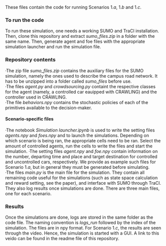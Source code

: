 These files contain the code for running Scenarios $1.a$, $1.b$ and $1.c$.

### To run the code
To run these simulation, one needs a working SUMO and TraCI installation. Then, clone this repository and extract _sumo\_files.zip_ in a folder with the same name. Then, generate agent and foe files with the appropriate simulation launcher and run the simulation file.


### Repository contents
·The zip file _sumo\_files.zip_ contains the auxiliary files for the SUMO simulation, namely the ones used to describe the campus road network. It has to be unzipped into a folder called _sumo\_files_ before use.\
·The files _agent.py_ and _crowdsourcing.py_ containt the respective classes for the agent (namely, a controlled car eauipped with CRAWLING) and the controller used in CRAWLING.\
·The file _behaviors.npy_ contains the stochastic policies of each of the primitives available to the decision-maker.
#### Scenario-specific files
·The notebook _Simulation launcher.ipynb_ is used to write the setting files _agents.npy_ and _foes.npy_ and to launch the simulations. Depending on which scenario is being ran, the appropriate cells need to be ran. Select the amount of controlled agents, run the cells to write the files and start the simulation.
·The setting files _agent.npy_ and _foe.npy_ contain information on the number, departing time and place and target destination for controlled and uncontrolled cars, respectively. We provide as example such files for Scenario $1.a$, but in general they must be generated before simulating.\
·The files _main.py_ is the main file for the simulation. They contain all remaining code useful for the simulations (such as state space calculation and reward setting, see the paper), and interface with SUMO through TraCI. They also log results once simulations are done. There are three main files, one for each scenario.

### Results
Once the simulations are done, logs are stored in the same folder as the code file. The naming convention is _logs\_run_ followed by the index of the simulation. The files are in npy format. For Scenario $1.c$, the results are seen through the video. Hence, the simulation is started with a GUI. A link to this veido can be found in the readme file of this repository.
